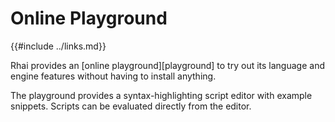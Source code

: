 Online Playground
=================

{{#include ../links.md}}

Rhai provides an [online playground][playground] to try out its language and engine features
without having to install anything.

The playground provides a syntax-highlighting script editor with example snippets.
Scripts can be evaluated directly from the editor.
